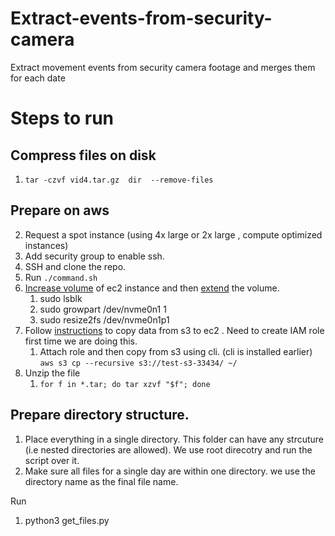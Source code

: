 # Extract-events-from-security-camera
Extract movement events from security camera footage and merges them for each date


# Steps to run 

## Compress files on disk
1. `tar -czvf vid4.tar.gz  dir  --remove-files`


## Prepare on aws
2. Request a spot instance (using 4x large or 2x large , compute optimized instances)
3. Add security group to enable ssh. 
4. SSH and clone the repo.
5. Run `./command.sh` 
6. [Increase volume](https://docs.aws.amazon.com/AWSEC2/latest/UserGuide/requesting-ebs-volume-modifications.html#:~:text=To%20modify%20an%20EBS%20volume%20using%20the%20console) of ec2 instance and then [extend](https://docs.aws.amazon.com/AWSEC2/latest/UserGuide/recognize-expanded-volume-linux.html) the volume.
   1. sudo lsblk
   2. sudo growpart /dev/nvme0n1 1
   3. sudo resize2fs /dev/nvme0n1p1 
7. Follow [instructions](https://kloudle.com/academy/how-to-transfer-files-between-aws-s3-and-aws-ec2/) to copy data from s3 to ec2 . Need to create IAM role first time we are doing this. 
   1. Attach role and then copy from s3 using cli. (cli is installed earlier) `aws s3 cp --recursive s3://test-s3-33434/ ~/`
8. Unzip the file 
   1. `for f in *.tar; do tar xzvf "$f"; done` 


## Prepare directory structure. 
1. Place everything in a single directory. This folder can have any  strcuture (i.e nested directories are allowed). We use root direcotry and run the script over it. 
2. Make sure all files for a single day are within one directory. we use the directory name as the final file name. 


Run 
1. python3 get_files.py